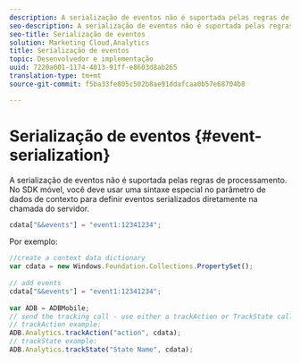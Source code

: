 ```yaml
---
description: A serialização de eventos não é suportada pelas regras de processamento. No SDK para dispositivos móveis, deve-se usar uma sintaxe especial no parâmetro de dados de contexto para definir eventos serializados diretamente na chamada do servidor.
seo-description: A serialização de eventos não é suportada pelas regras de processamento. No SDK para dispositivos móveis, deve-se usar uma sintaxe especial no parâmetro de dados de contexto para definir eventos serializados diretamente na chamada do servidor.
seo-title: Serialização de eventos
solution: Marketing Cloud,Analytics
title: Serialização de eventos
topic: Desenvolvedor e implementação
uuid: 7220a001-1174-4013-91ff-e8603d8ab265
translation-type: tm+mt
source-git-commit: f5ba33fe805c502b8ae91ddafcaa0b57e68704b8

---
```



# Serialização de eventos {#event-serialization}

A serialização de eventos não é suportada pelas regras de processamento. No SDK móvel, você deve usar uma sintaxe especial no parâmetro de dados de contexto para definir eventos serializados diretamente na chamada do servidor.

```js
cdata["&&events"] = "event1:12341234";
```

Por exemplo:

```js
//create a context data dictionary 
var cdata = new Windows.Foundation.Collections.PropertySet(); 
 
// add events 
cdata["&&events"] = "event1:12341234"; 
 
var ADB = ADBMobile; 
// send the tracking call - use either a trackAction or TrackState call. 
// trackAction example: 
ADB.Analytics.trackAction("action", cdata); 
// trackState example: 
ADB.Analytics.trackState("State Name", cdata);
```

